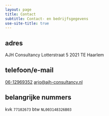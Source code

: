 ```yaml
---
layout: page
title: Contact
subtitle: Contact- en bedrijfsgegevens
use-site-title: true
---
```

## adres
AJH Consultancy
Lotterstraat 5
2021 TE  Haarlem

## telefoon/e-mail
[06-12969352](tel:06-12969352 "Bel me")
[arjo@ajh-consultancy.nl](arjo@ajh-consultancy.nl "E-mail me")

## belangrijke nummers
kvk `77102673`
btw `NL003148326B03`
